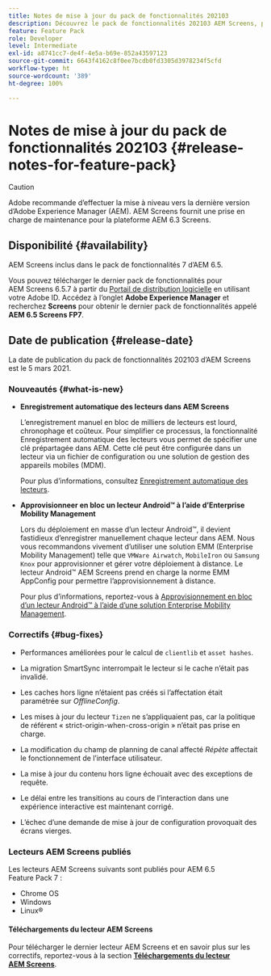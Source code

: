 ```yaml
---
title: Notes de mise à jour du pack de fonctionnalités 202103
description: Découvrez le pack de fonctionnalités 202103 AEM Screens, publié le 5 mars 2021.
feature: Feature Pack
role: Developer
level: Intermediate
exl-id: a8741cc7-de4f-4e5a-b69e-852a43597123
source-git-commit: 6643f4162c8f0ee7bcdb0fd3305d3978234f5cfd
workflow-type: ht
source-wordcount: '389'
ht-degree: 100%

---
```


# Notes de mise à jour du pack de fonctionnalités 202103 {#release-notes-for-feature-pack}

>[!CAUTION]
>Adobe recommande d’effectuer la mise à niveau vers la dernière version d’Adobe Experience Manager (AEM). AEM Screens fournit une prise en charge de maintenance pour la plateforme AEM 6.3 Screens.

## Disponibilité {#availability}

AEM Screens inclus dans le pack de fonctionnalités 7 d’AEM 6.5.

Vous pouvez télécharger le dernier pack de fonctionnalités pour AEM Screens 6.5.7 à partir du [Portail de distribution logicielle](https://experience.adobe.com/#/downloads/content/software-distribution/fr/aem.html) en utilisant votre Adobe ID. Accédez à l’onglet **Adobe Experience Manager** et recherchez **Screens** pour obtenir le dernier pack de fonctionnalités appelé **AEM 6.5 Screens FP7**.

## Date de publication {#release-date}

La date de publication du pack de fonctionnalités 202103 d’AEM Screens est le 5 mars 2021.

### Nouveautés {#what-is-new}

* **Enregistrement automatique des lecteurs dans AEM Screens**

  L’enregistrement manuel en bloc de milliers de lecteurs est lourd, chronophage et coûteux. Pour simplifier ce processus, la fonctionnalité Enregistrement automatique des lecteurs vous permet de spécifier une clé prépartagée dans AEM. Cette clé peut être configurée dans un lecteur via un fichier de configuration ou une solution de gestion des appareils mobiles (MDM).

  Pour plus d’informations, consultez [Enregistrement automatique des lecteurs](/help/user-guide/auto-registration-players.md).


* **Approvisionneer en bloc un lecteur Android™ à l’aide d’Enterprise Mobility Management**

  Lors du déploiement en masse d’un lecteur Android™, il devient fastidieux d’enregistrer manuellement chaque lecteur dans AEM. Nous vous recommandons vivement d’utiliser une solution EMM (Enterprise Mobility Management) telle que `VMWare Airwatch`, `MobileIron` ou `Samsung Knox` pour approvisionner et gérer votre déploiement à distance. Le lecteur Android™ AEM Screens prend en charge la norme EMM AppConfig pour permettre l’approvisionnement à distance.

  Pour plus d’informations, reportez-vous à [Approvisionnement en bloc d’un lecteur Android™ à l’aide d’une solution Enterprise Mobility Management](/help/user-guide/implementing-android-player.md#implementation).


### Correctifs {#bug-fixes}

* Performances améliorées pour le calcul de `clientlib` et `asset hashes`.

* La migration SmartSync interrompait le lecteur si le cache n’était pas invalidé.

* Les caches hors ligne n’étaient pas créés si l’affectation était paramétrée sur *OfflineConfig*.

* Les mises à jour du lecteur `Tizen` ne s’appliquaient pas, car la politique de référent « strict-origin-when-cross-origin » n’était pas prise en charge.

* La modification du champ de planning de canal affecté *Répète* affectait le fonctionnement de l’interface utilisateur.

* La mise à jour du contenu hors ligne échouait avec des exceptions de requête.

* Le délai entre les transitions au cours de l’interaction dans une expérience interactive est maintenant corrigé.

* L’échec d’une demande de mise à jour de configuration provoquait des écrans vierges.

### Lecteurs AEM Screens publiés

Les lecteurs AEM Screens suivants sont publiés pour AEM 6.5 Feature Pack 7 :

* Chrome OS
* Windows
* Linux®

#### Téléchargements du lecteur AEM Screens

Pour télécharger le dernier lecteur AEM Screens et en savoir plus sur les correctifs, reportez-vous à la section **[Téléchargements du lecteur AEM Screens](https://download.macromedia.com/screens/index.html)**.
